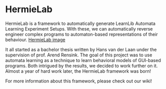 # HermieLab

HermieLab is a framework to automatically generate LearnLib Automata Learning Experiment Setups. With these, we can automatically reverse engineer complex programs to automaton-based representations of their behaviour.
[HermieLab image](https://imgur.com/da1s9JW.png)

It all started as a bachelor thesis written by Hans van der Laan under the supervision of prof. Arend Rensink. The goal of this project was to use automata learning as a technique to learn behavioral models of GUI-based programs. Both intrigued by the results, we decided to work further on it. Almost a year of hard work later, the HermieLab framework was born!

For more information about this framework, please check out our wiki!
